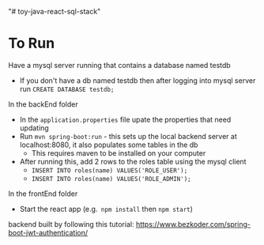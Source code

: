 "# toy-java-react-sql-stack" 

# To Run 
Have a mysql server running that contains a database named testdb
- If you don't have a db named testdb then after logging into mysql server run `CREATE DATABASE testdb;`

In the backEnd folder
- In the `application.properties` file upate the properties that need updating
- Run `mvn spring-boot:run` - this sets up the local backend server at localhost:8080, it also populates some tables in the db
    - This requires maven to be installed on your computer
- After running this, add 2 rows to the roles table using the mysql client
    -  `INSERT INTO roles(name) VALUES('ROLE_USER');`
    -  `INSERT INTO roles(name) VALUES('ROLE_ADMIN');`

In the frontEnd folder
- Start the react app (e.g.` npm install` then `npm start`)

backend built by following this tutorial: https://www.bezkoder.com/spring-boot-jwt-authentication/